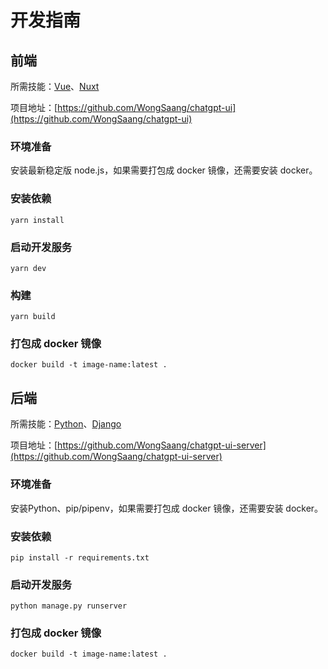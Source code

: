 # 开发指南

## 前端

所需技能：[Vue](https://vuejs.org/)、[Nuxt](https://nuxt.com/)

项目地址：[https://github.com/WongSaang/chatgpt-ui](https://github.com/WongSaang/chatgpt-ui)

### 环境准备
安装最新稳定版 node.js，如果需要打包成 docker 镜像，还需要安装 docker。

### 安装依赖

```
yarn install
```

### 启动开发服务

```
yarn dev
```

### 构建

```
yarn build
```

### 打包成 docker 镜像

```
docker build -t image-name:latest .
```


## 后端

所需技能：[Python](https://www.python.org/)、[Django](https://djangoproject.com/)

项目地址：[https://github.com/WongSaang/chatgpt-ui-server](https://github.com/WongSaang/chatgpt-ui-server)

### 环境准备
安装Python、pip/pipenv，如果需要打包成 docker 镜像，还需要安装 docker。

### 安装依赖

```
pip install -r requirements.txt
```

### 启动开发服务

```
python manage.py runserver
```

### 打包成 docker 镜像

```
docker build -t image-name:latest .
```
